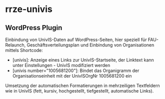 rrze-univis
============

WordPress Plugin
----------------

Einbindung von UnivIS-Daten auf WordPress-Seiten, hier speziell für FAU-Relaunch, Geschäftsverteilungsplan und Einbindung von Organisationen mittels Shortcode:

- [univis]: Anzeige eines Links zur UnivIS-Startseite, der Linktext kann unter Einstellungen - UnivIS modifiziert werden
- [univis number="1005681200"]: Bindet das Organigramm der Organisationseinheit mit der UnivISOrgNr 1005681200 ein

Umsetzung der automatischen Formatierungen in mehrzeiligen Textfeldern wie in UnivIS (fett, kursiv, hochgestellt, tiefgestellt, automatische Links).
